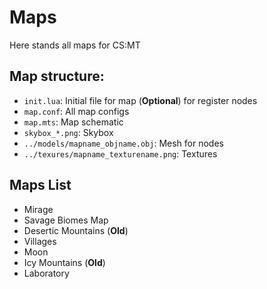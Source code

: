# Maps
Here stands all maps for CS:MT
## Map structure:
- `init.lua`: Initial file for map (**Optional**) for register nodes
- `map.conf`: All map configs
- `map.mts`: Map schematic
- `skybox_*.png`: Skybox
- `../models/mapname_objname.obj`: Mesh for nodes
- `../texures/mapname_texturename.png`: Textures
## Maps List
- Mirage
- Savage Biomes Map
- Desertic Mountains (**Old**)
- Villages
- Moon
- Icy Mountains (**Old**)
- Laboratory
